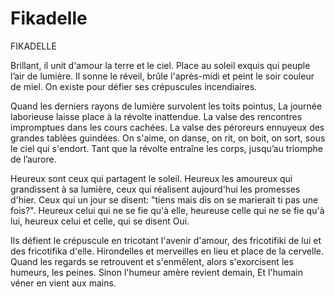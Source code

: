 # Fikadelle

FIKADELLE

Brillant, il unit d'amour la terre et le ciel.
Place au soleil exquis qui peuple l’air de lumière.
Il sonne le réveil, brûle l'après-midi et peint le soir couleur de miel.
On existe pour défier ses crépuscules incendiaires.

Quand les derniers rayons de lumière survolent les toits pointus,
La journée laborieuse laisse place à la révolte inattendue.
La valse des rencontres impromptues dans les cours cachées.
La valse des péroreurs ennuyeux des grandes tablées guindées.
On s'aime, on danse, on rit, on boit, on sort, sous le ciel qui s'endort.
Tant que la révolte entraîne les corps, jusqu’au triomphe de l’aurore.

Heureux sont ceux qui partagent le soleil.
Heureux les amoureux qui grandissent à sa lumière, 
ceux qui réalisent aujourd'hui les promesses d'hier.
Ceux qui un jour se disent: "tiens mais dis on se marierait ti pas une fois?".
Heureux celui qui ne se fie qu'à elle, 
heureuse celle qui ne se fie qu'à lui, 
heureux celui et celle, qui se disent Oui.

Ils défient le crépuscule en tricotant l'avenir d'amour,
des fricotifiki de lui et des fricotifika d'elle. 
Hirondelles et merveilles en lieu et place de la cervelle.
Quand les regards se retrouvent et s'enmêlent,
alors s'exorcisent les humeurs, les peines.
Sinon l'humeur amère revient demain,
Et l'humain véner en vient aux mains.